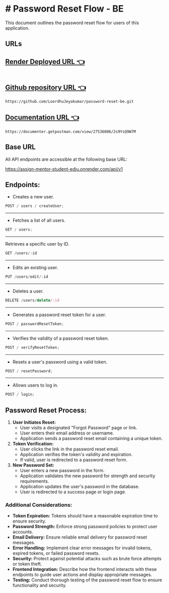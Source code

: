 # **\# Password Reset Flow - BE**

This document outlines the password reset flow for users of this application.

## **URLs**

## [Render Deployed URL 👈 ]()

```

```

## [Github repository URL 👈](https://github.com/LoordhuJeyakumar/password-reset-be.git)

```
https://github.com/LoordhuJeyakumar/password-reset-be.git
```

## [Documentation URL 👈](https://documenter.getpostman.com/view/27536086/2s9YsQ9W7M)

```
https://documenter.getpostman.com/view/27536086/2s9YsQ9W7M
```

## Base URL

All API endpoints are accessible at the following base URL:

https://assign-mentor-student-edju.onrender.com/api/v1

## **Endpoints:**

- Creates a new user.

```js
POST / users / createUser;
```

---

- Fetches a list of all users.

```js
GET / users;
```

---

Retrieves a specific user by ID.

```js
GET /users/:id
```

---

- Edits an existing user.

```js
PUT /users/edit/:id
```

---

- Deletes a user.

```js
DELETE /users/delete/:id
```

---

- Generates a password reset token for a user.

```js
POST / passwordResetToken;
```

---

- Verifies the validity of a password reset token.

```js
POST / verifyResetToken;
```

---

- Resets a user's password using a valid token.

```js
POST / resetPassword;
```

---

- Allows users to log in.

```js
POST / login;
```

## **Password Reset Process:**

1. **User Initiates Reset:**
   - User visits a designated "Forgot Password" page or link.
   - User enters their email address or username.
   - Application sends a password reset email containing a unique token.
2. **Token Verification:**
   - User clicks the link in the password reset email.
   - Application verifies the token's validity and expiration.
   - If valid, user is redirected to a password reset form.
3. **New Password Set:**
   - User enters a new password in the form.
   - Application validates the new password for strength and security requirements.
   - Application updates the user's password in the database.
   - User is redirected to a success page or login page.

### **Additional Considerations:**

- **Token Expiration:** Tokens should have a reasonable expiration time to ensure security.
- **Password Strength:** Enforce strong password policies to protect user accounts.
- **Email Delivery:** Ensure reliable email delivery for password reset messages.
- **Error Handling:** Implement clear error messages for invalid tokens, expired tokens, or failed password resets.
- **Security:** Protect against potential attacks such as brute force attempts or token theft.
- **Frontend Integration:** Describe how the frontend interacts with these endpoints to guide user actions and display appropriate messages.
- **Testing:** Conduct thorough testing of the password reset flow to ensure functionality and security.
